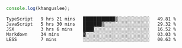 ```js
console.log(khanguslee);
```

<!--START_SECTION:waka-->
```text
TypeScript   9 hrs 21 mins   ████████████▒░░░░░░░░░░░░   49.81 % 
JavaScript   5 hrs 30 mins   ███████▒░░░░░░░░░░░░░░░░░   29.32 % 
JSX          3 hrs 6 mins    ████░░░░░░░░░░░░░░░░░░░░░   16.52 % 
Markdown     34 mins         ▓░░░░░░░░░░░░░░░░░░░░░░░░   03.03 % 
LESS         7 mins          ░░░░░░░░░░░░░░░░░░░░░░░░░   00.63 % 
```
<!--END_SECTION:waka-->

<!--
**khanguslee/khanguslee** is a ✨ _special_ ✨ repository because its `README.md` (this file) appears on your GitHub profile.

Here are some ideas to get you started:

- 🔭 I’m currently working on ...
- 🌱 I’m currently learning ...
- 👯 I’m looking to collaborate on ...
- 🤔 I’m looking for help with ...
- 💬 Ask me about ...
- 📫 How to reach me: ...
- 😄 Pronouns: ...
- ⚡ Fun fact: ...
-->
